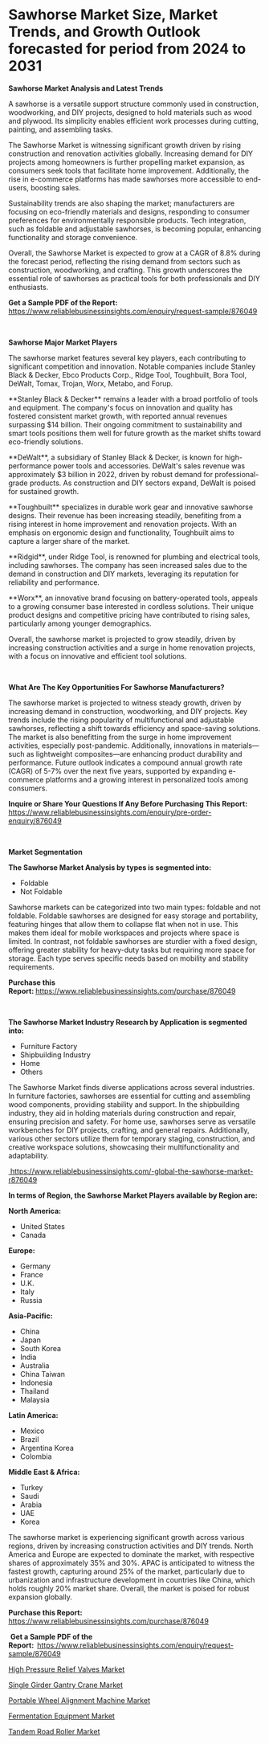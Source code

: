 <p><h1>Sawhorse Market Size, Market Trends, and Growth Outlook forecasted for period from 2024 to 2031</h1></p><p><strong>Sawhorse Market Analysis and Latest Trends</strong></p>
<p><p>A sawhorse is a versatile support structure commonly used in construction, woodworking, and DIY projects, designed to hold materials such as wood and plywood. Its simplicity enables efficient work processes during cutting, painting, and assembling tasks. </p><p>The Sawhorse Market is witnessing significant growth driven by rising construction and renovation activities globally. Increasing demand for DIY projects among homeowners is further propelling market expansion, as consumers seek tools that facilitate home improvement. Additionally, the rise in e-commerce platforms has made sawhorses more accessible to end-users, boosting sales.</p><p>Sustainability trends are also shaping the market; manufacturers are focusing on eco-friendly materials and designs, responding to consumer preferences for environmentally responsible products. Tech integration, such as foldable and adjustable sawhorses, is becoming popular, enhancing functionality and storage convenience.</p><p>Overall, the Sawhorse Market is expected to grow at a CAGR of 8.8% during the forecast period, reflecting the rising demand from sectors such as construction, woodworking, and crafting. This growth underscores the essential role of sawhorses as practical tools for both professionals and DIY enthusiasts.</p></p>
<p><strong>Get a Sample PDF of the Report:&nbsp;</strong> <a href="https://www.reliablebusinessinsights.com/enquiry/request-sample/876049">https://www.reliablebusinessinsights.com/enquiry/request-sample/876049</a></p>
<p>&nbsp;</p>
<p><strong>Sawhorse Major Market Players</strong></p>
<p><p>The sawhorse market features several key players, each contributing to significant competition and innovation. Notable companies include Stanley Black & Decker, Ebco Products Corp., Ridge Tool, Toughbuilt, Bora Tool, DeWalt, Tomax, Trojan, Worx, Metabo, and Forup.</p><p>**Stanley Black & Decker** remains a leader with a broad portfolio of tools and equipment. The company's focus on innovation and quality has fostered consistent market growth, with reported annual revenues surpassing $14 billion. Their ongoing commitment to sustainability and smart tools positions them well for future growth as the market shifts toward eco-friendly solutions.</p><p>**DeWalt**, a subsidiary of Stanley Black & Decker, is known for high-performance power tools and accessories. DeWalt's sales revenue was approximately $3 billion in 2022, driven by robust demand for professional-grade products. As construction and DIY sectors expand, DeWalt is poised for sustained growth.</p><p>**Toughbuilt** specializes in durable work gear and innovative sawhorse designs. Their revenue has been increasing steadily, benefiting from a rising interest in home improvement and renovation projects. With an emphasis on ergonomic design and functionality, Toughbuilt aims to capture a larger share of the market.</p><p>**Ridgid**, under Ridge Tool, is renowned for plumbing and electrical tools, including sawhorses. The company has seen increased sales due to the demand in construction and DIY markets, leveraging its reputation for reliability and performance.</p><p>**Worx**, an innovative brand focusing on battery-operated tools, appeals to a growing consumer base interested in cordless solutions. Their unique product designs and competitive pricing have contributed to rising sales, particularly among younger demographics.</p><p>Overall, the sawhorse market is projected to grow steadily, driven by increasing construction activities and a surge in home renovation projects, with a focus on innovative and efficient tool solutions.</p></p>
<p>&nbsp;</p>
<p><strong>What Are The Key Opportunities For Sawhorse Manufacturers?</strong></p>
<p><p>The sawhorse market is projected to witness steady growth, driven by increasing demand in construction, woodworking, and DIY projects. Key trends include the rising popularity of multifunctional and adjustable sawhorses, reflecting a shift towards efficiency and space-saving solutions. The market is also benefitting from the surge in home improvement activities, especially post-pandemic. Additionally, innovations in materials—such as lightweight composites—are enhancing product durability and performance. Future outlook indicates a compound annual growth rate (CAGR) of 5-7% over the next five years, supported by expanding e-commerce platforms and a growing interest in personalized tools among consumers.</p></p>
<p><strong>Inquire or Share Your Questions If Any Before Purchasing This Report:</strong> <a href="https://www.reliablebusinessinsights.com/enquiry/pre-order-enquiry/876049">https://www.reliablebusinessinsights.com/enquiry/pre-order-enquiry/876049</a></p>
<p>&nbsp;</p>
<p><strong>Market Segmentation</strong></p>
<p><strong>The Sawhorse Market Analysis by types is segmented into:</strong></p>
<p><ul><li>Foldable</li><li>Not Foldable</li></ul></p>
<p><p>Sawhorse markets can be categorized into two main types: foldable and not foldable. Foldable sawhorses are designed for easy storage and portability, featuring hinges that allow them to collapse flat when not in use. This makes them ideal for mobile workspaces and projects where space is limited. In contrast, not foldable sawhorses are sturdier with a fixed design, offering greater stability for heavy-duty tasks but requiring more space for storage. Each type serves specific needs based on mobility and stability requirements.</p></p>
<p><strong>Purchase this Report:&nbsp;</strong><a href="https://www.reliablebusinessinsights.com/purchase/876049">https://www.reliablebusinessinsights.com/purchase/876049</a></p>
<p>&nbsp;</p>
<p><strong>The Sawhorse Market Industry Research by Application is segmented into:</strong></p>
<p><ul><li>Furniture Factory</li><li>Shipbuilding Industry</li><li>Home</li><li>Others</li></ul></p>
<p><p>The Sawhorse Market finds diverse applications across several industries. In furniture factories, sawhorses are essential for cutting and assembling wood components, providing stability and support. In the shipbuilding industry, they aid in holding materials during construction and repair, ensuring precision and safety. For home use, sawhorses serve as versatile workbenches for DIY projects, crafting, and general repairs. Additionally, various other sectors utilize them for temporary staging, construction, and creative workspace solutions, showcasing their multifunctionality and adaptability.</p></p>
<p><a href="https://www.reliablebusinessinsights.com/-global-the-sawhorse-market-r876049">&nbsp;https://www.reliablebusinessinsights.com/-global-the-sawhorse-market-r876049</a></p>
<p><strong>In terms of Region, the Sawhorse Market Players available by Region are:</strong></p>
<p>
    <p> <strong> North America: </strong>
        <ul>
            <li>United States</li>
            <li>Canada</li>
        </ul>
        </p> 
    <p> <strong> Europe: </strong>
        <ul>
            <li>Germany</li>
            <li>France</li>
            <li>U.K.</li>
            <li>Italy</li>
            <li>Russia</li>
        </ul>
        </p> 
    <p> <strong> Asia-Pacific: </strong>
        <ul>
            <li>China</li>
            <li>Japan</li>
            <li>South Korea</li>
            <li>India</li>
            <li>Australia</li>
            <li>China Taiwan</li>
            <li>Indonesia</li>
            <li>Thailand</li>
            <li>Malaysia</li>
        </ul>
        </p> 
    <p> <strong> Latin America: </strong>
        <ul>
            <li>Mexico</li>
            <li>Brazil</li>
            <li>Argentina Korea</li>
            <li>Colombia</li>
        </ul>
        </p> 
    <p> <strong> Middle East & Africa: </strong>
        <ul>
            <li>Turkey</li>
            <li>Saudi</li>
            <li>Arabia</li>
            <li>UAE</li>
            <li>Korea</li>
        </ul>
    </p>
    </p>
<p><p>The sawhorse market is experiencing significant growth across various regions, driven by increasing construction activities and DIY trends. North America and Europe are expected to dominate the market, with respective shares of approximately 35% and 30%. APAC is anticipated to witness the fastest growth, capturing around 25% of the market, particularly due to urbanization and infrastructure development in countries like China, which holds roughly 20% market share. Overall, the market is poised for robust expansion globally.</p></p>
<p><strong>Purchase this Report: </strong><a href="https://www.reliablebusinessinsights.com/purchase/876049">https://www.reliablebusinessinsights.com/purchase/876049</a></p>
<p>&nbsp;<strong>Get a Sample PDF of the Report:&nbsp;&nbsp;</strong><a href="https://www.reliablebusinessinsights.com/enquiry/request-sample/876049">https://www.reliablebusinessinsights.com/enquiry/request-sample/876049</a></p>
<p><strong></strong></p>
<p><p><a href="https://www.linkedin.com/pulse/high-pressure-relief-valves-market-research-report-includes-ogc4e?trackingId=UPuBhujnT%2B6P%2BTD2SnUlIg%3D%3D">High Pressure Relief Valves Market</a></p><p><a href="https://www.linkedin.com/pulse/single-girder-gantry-crane-market-analysis-report-global-insights-v7xif?trackingId=39VZr96xSs6RmaRKEZ8HAg%3D%3D">Single Girder Gantry Crane Market</a></p><p><a href="https://www.linkedin.com/pulse/global-portable-wheel-alignment-machine-market-projected-kkbff?trackingId=zkgNRodITQe4LyNxmN0yow%3D%3D">Portable Wheel Alignment Machine Market</a></p><p><a href="https://www.linkedin.com/pulse/global-fermentation-equipment-market-focus-product-type-brew-kettlesburnersfermenting-11zgf?trackingId=UuR69d1SQpiwYJlijmfZ0w%3D%3D">Fermentation Equipment Market</a></p><p><a href="https://www.linkedin.com/pulse/mapping-tandem-road-roller-market-trends-challenges-breakthroughs-hsy4e?trackingId=TFM4ZsxcTXOOMyP1x%2FfsEg%3D%3D">Tandem Road Roller Market</a></p></p>